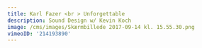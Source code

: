 ```yaml
---
title: Karl Fazer <br > Unforgettable
description: Sound Design w/ Kevin Koch
image: /cms/images/Skærmbillede 2017-09-14 kl. 15.55.30.png
vimeoID: '214193890'
---
```


